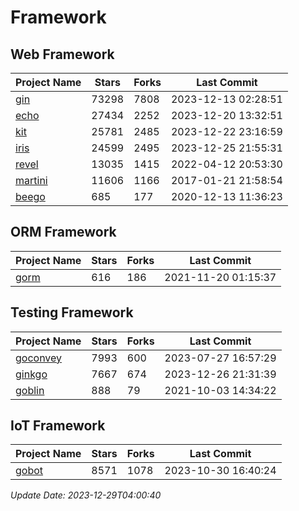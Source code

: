 # Framework

## Web Framework
| Project Name | Stars | Forks | Last Commit |
| ------------ | ----- | ----- | ----------- |
| [gin](https://github.com/gin-gonic/gin) | 73298 | 7808 | 2023-12-13 02:28:51 |
| [echo](https://github.com/labstack/echo) | 27434 | 2252 | 2023-12-20 13:32:51 |
| [kit](https://github.com/go-kit/kit) | 25781 | 2485 | 2023-12-22 23:16:59 |
| [iris](https://github.com/kataras/iris) | 24599 | 2495 | 2023-12-25 21:55:31 |
| [revel](https://github.com/revel/revel) | 13035 | 1415 | 2022-04-12 20:53:30 |
| [martini](https://github.com/go-martini/martini) | 11606 | 1166 | 2017-01-21 21:58:54 |
| [beego](https://github.com/astaxie/beego) | 685 | 177 | 2020-12-13 11:36:23 |

## ORM Framework
| Project Name | Stars | Forks | Last Commit |
| ------------ | ----- | ----- | ----------- |
| [gorm](https://github.com/jinzhu/gorm) | 616 | 186 | 2021-11-20 01:15:37 |

## Testing Framework
| Project Name | Stars | Forks | Last Commit |
| ------------ | ----- | ----- | ----------- |
| [goconvey](https://github.com/smartystreets/goconvey) | 7993 | 600 | 2023-07-27 16:57:29 |
| [ginkgo](https://github.com/onsi/ginkgo) | 7667 | 674 | 2023-12-26 21:31:39 |
| [goblin](https://github.com/franela/goblin) | 888 | 79 | 2021-10-03 14:34:22 |

## IoT Framework
| Project Name | Stars | Forks | Last Commit |
| ------------ | ----- | ----- | ----------- |
| [gobot](https://github.com/hybridgroup/gobot) | 8571 | 1078 | 2023-10-30 16:40:24 |

*Update Date: 2023-12-29T04:00:40*